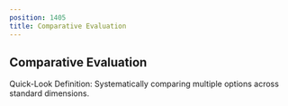 ```yaml
---
position: 1405
title: Comparative Evaluation
---
```


## Comparative Evaluation

Quick-Look Definition: Systematically comparing multiple options across standard dimensions.